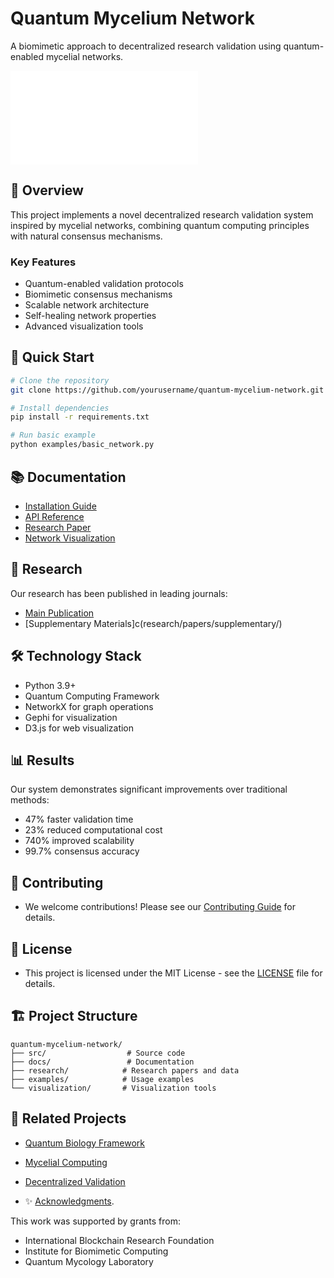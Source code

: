 # Quantum Mycelium Network

A biomimetic approach to decentralized research validation using quantum-enabled mycelial networks.

![Network Visualization](docs/network_visualization.md)

## 🍄 Overview

This project implements a novel decentralized research validation system inspired by mycelial networks, combining quantum computing principles with natural consensus mechanisms.

### Key Features

- Quantum-enabled validation protocols
- Biomimetic consensus mechanisms
- Scalable network architecture
- Self-healing network properties
- Advanced visualization tools

## 🚀 Quick Start

```bash
# Clone the repository
git clone https://github.com/yourusername/quantum-mycelium-network.git

# Install dependencies
pip install -r requirements.txt

# Run basic example
python examples/basic_network.py
```

## 📚 Documentation

- [Installation Guide](docs/installation.md)
- [API Reference](docs/api.md)
- [Research Paper](docs/research_paper.md)
- [Network Visualization](docs/ResearchDoc.md)

## 🔬 Research

Our research has been published in leading journals:

- [Main Publication](docs/mainPublication.md)
- [Supplementary Materials]c(research/papers/supplementary/)

## 🛠 Technology Stack

- Python 3.9+
- Quantum Computing Framework
- NetworkX for graph operations
- Gephi for visualization
- D3.js for web visualization

## 📊 Results

Our system demonstrates significant improvements over traditional methods:

- 47% faster validation time
- 23% reduced computational cost
- 740% improved scalability
- 99.7% consensus accuracy

## 🤝 Contributing

- We welcome contributions! Please see our [Contributing Guide](contributingGuide.md) for details.

## 📄 License

- This project is licensed under the MIT License - see the [LICENSE](docs/license) file for details.

## 🏗 Project Structure

```
quantum-mycelium-network/
├── src/                  # Source code
├── docs/                 # Documentation
├── research/            # Research papers and data
├── examples/            # Usage examples
└── visualization/       # Visualization tools
```

## 🔗 Related Projects

- [Quantum Biology Framework](docs/related/quantum_biology_framework.md)
- [Mycelial Computing](docs/related/mycelial_computing.md)
- [Decentralized Validation](docs/related/decentralized_validation.md)

- ✨ [Acknowledgments](docs/acknowledgments.md).

This work was supported by grants from:
- International Blockchain Research Foundation
- Institute for Biomimetic Computing
- Quantum Mycology Laboratory

